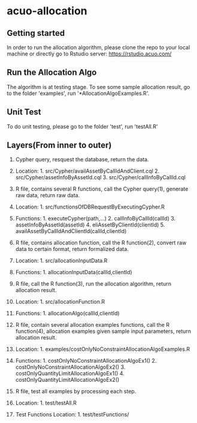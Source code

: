 # acuo-allocation

## Getting started

In order to run the allocation algorithm, please clone the repo to your local machine or 
directly go to Rstudio server: https://rstudio.acuo.com/

## Run the Allocation Algo

The algorithm is at testing stage. To see some sample allocation result, go to the folder 'examples', run '*AllocationAlgoExamples.R'.

## Unit Test

To do unit testing, please go to the folder 'test', run 'testAll.R'


## Layers(From inner to outer)

1. Cypher query, resquest the database, return the data.
  1. Location:
    1. src/Cypher/availAssetByCallIdAndClient.cql 
    2. src/Cypher/assetInfoByAssetId.cql 
    3. src/Cypher/callInfoByCallId.cql 

2. R file, contains several R functions, call the Cypher query(1), generate raw data, return raw data.
  1. Location:
    1. src/functionsOfDBRequestByExecutingCypher.R 
  2. Functions:
    1. executeCypher(path,...)
    2. callInfoByCallId(callId)
    3. assetInfoByAssetId(assetId)
    4. eliAssetByClientId(clientId)
    5. availAssetByCallIdAndClientId(callId,clientId)

3. R file, contains allocation function, call the R function(2), convert raw data to certain format, return formalized data.
  1. Location:
    1. src/allocationInputData.R
  2. Functions:
    1. allocationInputData(callId,clientId)

4. R file, call the R function(3), run the allocation algorithm, return allocation result.
  1. Location:
    1. src/allocationFunction.R
  2. Functions:
    1. allocationAlgo(callId,clientId)

5. R file, contain several allocation examples functions, call the R function(4), allocation examples given sample input parameters, return allocation result.
  1. Location:
    1. examples/costOnlyNoConstraintAllocationAlgoExamples.R 
  2. Functions:
    1. costOnlyNoConstraintAllocationAlgoEx1()
    2. costOnlyNoConstraintAllocationAlgoEx2()
    3. costOnlyQuantityLimitAllocationAlgoEx1()
    4. costOnlyQuantityLimitAllocationAlgoEx2()

6. R file, test all examples by processing each step.
  1. Location:
    1. test/testAll.R 
  2. Test Functions Location:
    1. test/testFunctions/

